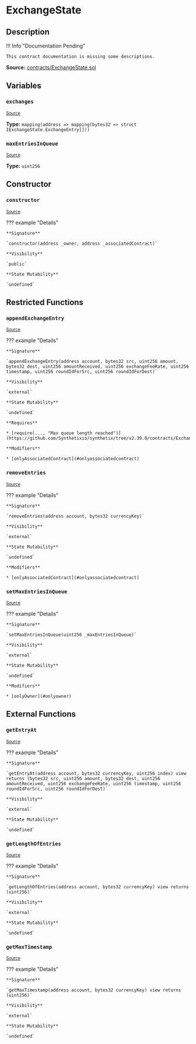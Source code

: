 # ExchangeState

## Description

!!! Info "Documentation Pending"

    This contract documentation is missing some descriptions.

**Source:** [contracts/ExchangeState.sol](https://github.com/Synthetixio/synthetix/tree/v2.39.0/contracts/ExchangeState.sol)

## Variables

### `exchanges`

<sub>[Source](https://github.com/Synthetixio/synthetix/tree/v2.39.0/contracts/ExchangeState.sol#L11)</sub>

**Type:** `mapping(address => mapping(bytes32 => struct IExchangeState.ExchangeEntry[]))`

### `maxEntriesInQueue`

<sub>[Source](https://github.com/Synthetixio/synthetix/tree/v2.39.0/contracts/ExchangeState.sol#L13)</sub>

**Type:** `uint256`

## Constructor

### `constructor`

<sub>[Source](https://github.com/Synthetixio/synthetix/tree/v2.39.0/contracts/ExchangeState.sol#L15)</sub>

??? example "Details"

    **Signature**

    `constructor(address _owner, address _associatedContract)`

    **Visibility**

    `public`

    **State Mutability**

    `undefined`

## Restricted Functions

### `appendExchangeEntry`

<sub>[Source](https://github.com/Synthetixio/synthetix/tree/v2.39.0/contracts/ExchangeState.sol#L25)</sub>

??? example "Details"

    **Signature**

    `appendExchangeEntry(address account, bytes32 src, uint256 amount, bytes32 dest, uint256 amountReceived, uint256 exchangeFeeRate, uint256 timestamp, uint256 roundIdForSrc, uint256 roundIdForDest)`

    **Visibility**

    `external`

    **State Mutability**

    `undefined`

    **Requires**

    * [require(..., "Max queue length reached")](https://github.com/Synthetixio/synthetix/tree/v2.39.0/contracts/ExchangeState.sol#L36)

    **Modifiers**

    * [onlyAssociatedContract](#onlyassociatedcontract)

### `removeEntries`

<sub>[Source](https://github.com/Synthetixio/synthetix/tree/v2.39.0/contracts/ExchangeState.sol#L52)</sub>

??? example "Details"

    **Signature**

    `removeEntries(address account, bytes32 currencyKey)`

    **Visibility**

    `external`

    **State Mutability**

    `undefined`

    **Modifiers**

    * [onlyAssociatedContract](#onlyassociatedcontract)

### `setMaxEntriesInQueue`

<sub>[Source](https://github.com/Synthetixio/synthetix/tree/v2.39.0/contracts/ExchangeState.sol#L19)</sub>

??? example "Details"

    **Signature**

    `setMaxEntriesInQueue(uint256 _maxEntriesInQueue)`

    **Visibility**

    `external`

    **State Mutability**

    `undefined`

    **Modifiers**

    * [onlyOwner](#onlyowner)

## External Functions

### `getEntryAt`

<sub>[Source](https://github.com/Synthetixio/synthetix/tree/v2.39.0/contracts/ExchangeState.sol#L62)</sub>

??? example "Details"

    **Signature**

    `getEntryAt(address account, bytes32 currencyKey, uint256 index) view returns (bytes32 src, uint256 amount, bytes32 dest, uint256 amountReceived, uint256 exchangeFeeRate, uint256 timestamp, uint256 roundIdForSrc, uint256 roundIdForDest)`

    **Visibility**

    `external`

    **State Mutability**

    `undefined`

### `getLengthOfEntries`

<sub>[Source](https://github.com/Synthetixio/synthetix/tree/v2.39.0/contracts/ExchangeState.sol#L58)</sub>

??? example "Details"

    **Signature**

    `getLengthOfEntries(address account, bytes32 currencyKey) view returns (uint256)`

    **Visibility**

    `external`

    **State Mutability**

    `undefined`

### `getMaxTimestamp`

<sub>[Source](https://github.com/Synthetixio/synthetix/tree/v2.39.0/contracts/ExchangeState.sol#L93)</sub>

??? example "Details"

    **Signature**

    `getMaxTimestamp(address account, bytes32 currencyKey) view returns (uint256)`

    **Visibility**

    `external`

    **State Mutability**

    `undefined`
